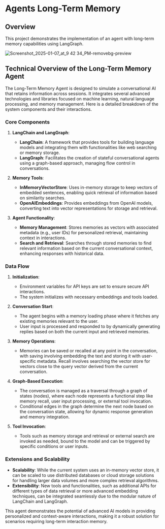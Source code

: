 # Agents Long-Term Memory
## Overview
This project demonstrates the implementation of an agent with long-term memory capabilities using LangGraph.


![Screenshot_2025-01-07_at_9 42 34_PM-removebg-preview](https://github.com/user-attachments/assets/7a373819-fed9-4d56-babf-7d3a79f8f170)

## Technical Overview of the Long-Term Memory Agent

The Long-Term Memory Agent is designed to simulate a conversational AI that retains information across sessions. It integrates several advanced technologies and libraries focused on machine learning, natural language processing, and memory management. Here is a detailed breakdown of the system components and their interactions.

### Core Components

1. **LangChain and LangGraph**:
   - **LangChain**: A framework that provides tools for building language models and integrating them with functionalities like web searching or memory storage.
   - **LangGraph**: Facilitates the creation of stateful conversational agents using a graph-based approach, managing flow control in conversations.

2. **Memory Tools**:
   - **InMemoryVectorStore**: Uses in-memory storage to keep vectors of embedded sentences, enabling quick retrieval of information based on similarity searches.
   - **OpenAIEmbeddings**: Provides embeddings from OpenAI models, converting text into vector representations for storage and retrieval.

3. **Agent Functionality**:
   - **Memory Management**: Stores memories as vectors with associated metadata (e.g., user IDs) for personalized retrieval, maintaining context in interactions.
   - **Search and Retrieval**: Searches through stored memories to find relevant information based on the current conversational context, enhancing responses with historical data.

### Data Flow

1. **Initialization**:
   - Environment variables for API keys are set to ensure secure API interactions.
   - The system initializes with necessary embeddings and tools loaded.

2. **Conversation Start**:
   - The agent begins with a memory loading phase where it fetches any existing memories relevant to the user.
   - User input is processed and responded to by dynamically generating replies based on both the current input and retrieved memories.

3. **Memory Operations**:
   - Memories can be saved or recalled at any point in the conversation, with saving involving embedding the text and storing it with user-specific metadata. Recall involves searching the vector store for vectors close to the query vector derived from the current conversation.

4. **Graph-Based Execution**:
   - The conversation is managed as a traversal through a graph of states (nodes), where each node represents a functional step like memory recall, user input processing, or external tool invocation.
   - Conditional edges in the graph determine the next node based on the conversation state, allowing for dynamic response generation and memory integration.

5. **Tool Invocation**:
   - Tools such as memory storage and retrieval or external search are invoked as needed, bound to the model and can be triggered by specific conditions or user inputs.

### Extensions and Scalability

- **Scalability**: While the current system uses an in-memory vector store, it can be scaled to use distributed databases or cloud storage solutions for handling larger data volumes and more complex retrieval algorithms.
- **Extensibility**: New tools and functionalities, such as additional APIs for different types of data retrieval or more advanced embedding techniques, can be integrated seamlessly due to the modular nature of LangChain and LangGraph.

This agent demonstrates the potential of advanced AI models in providing personalized and context-aware interactions, making it a robust solution for scenarios requiring long-term interaction memory.
